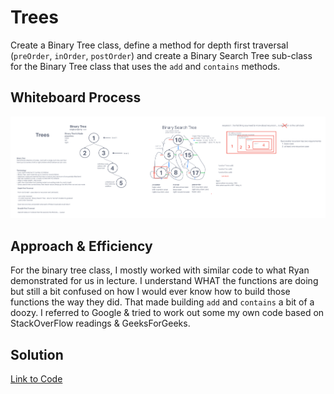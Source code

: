 # Trees

Create a Binary Tree class, define a method for depth first traversal (`preOrder`, `inOrder`, `postOrder`) and create a Binary Search Tree sub-class for the Binary Tree class that uses the `add` and `contains` methods.

## Whiteboard Process

![Whiteboard](./whiteboard.png)

## Approach & Efficiency
<!-- What approach did you take? Why? What is the Big O space/time for this approach? -->

For the binary tree class, I mostly worked with similar code to what Ryan demonstrated for us in lecture. I understand WHAT the functions are doing but still a bit confused on how I would ever know how to build those functions the way they did. That made building `add` and `contains` a bit of a doozy. I referred to Google & tried to work out some my own code based on StackOverFlow readings & GeeksForGeeks.

## Solution
<!-- Show how to run your code, and examples of it in action -->

[Link to Code](./index.js)
